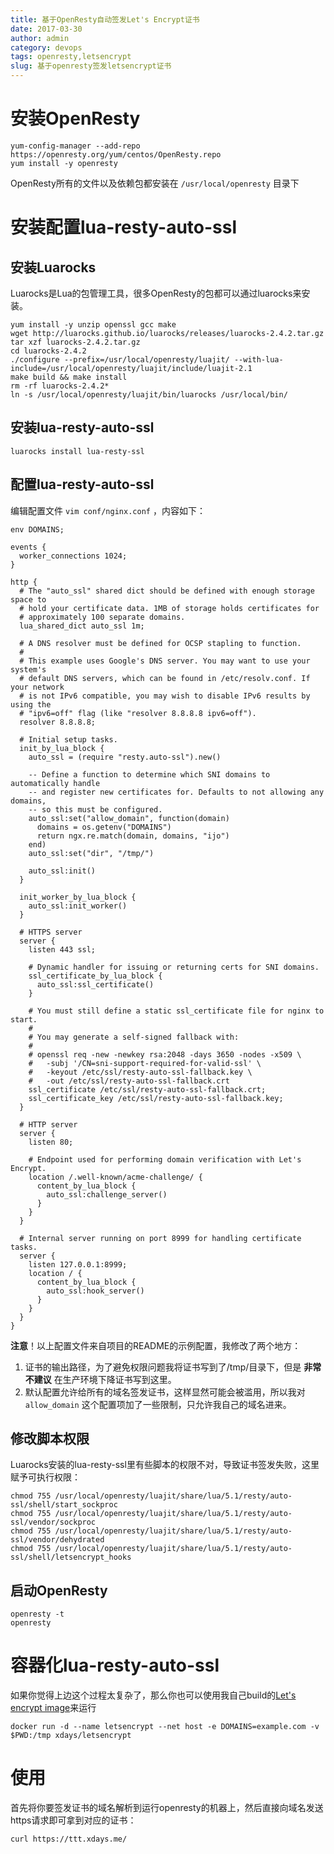```yaml
---
title: 基于OpenResty自动签发Let's Encrypt证书
date: 2017-03-30
author: admin
category: devops
tags: openresty,letsencrypt
slug: 基于openresty签发letsencrypt证书
---
```



# 安装OpenResty

```
yum-config-manager --add-repo https://openresty.org/yum/centos/OpenResty.repo
yum install -y openresty
```

OpenResty所有的文件以及依赖包都安装在 `/usr/local/openresty` 目录下

# 安装配置lua-resty-auto-ssl

## 安装Luarocks

Luarocks是Lua的包管理工具，很多OpenResty的包都可以通过luarocks来安装。

```
yum install -y unzip openssl gcc make
wget http://luarocks.github.io/luarocks/releases/luarocks-2.4.2.tar.gz
tar xzf luarocks-2.4.2.tar.gz
cd luarocks-2.4.2
./configure --prefix=/usr/local/openresty/luajit/ --with-lua-include=/usr/local/openresty/luajit/include/luajit-2.1
make build && make install
rm -rf luarocks-2.4.2*
ln -s /usr/local/openresty/luajit/bin/luarocks /usr/local/bin/
```

## 安装lua-resty-auto-ssl

```
luarocks install lua-resty-ssl
```

## 配置lua-resty-auto-ssl

编辑配置文件 `vim conf/nginx.conf` ，内容如下：

```
env DOMAINS;

events {
  worker_connections 1024;
}

http {
  # The "auto_ssl" shared dict should be defined with enough storage space to
  # hold your certificate data. 1MB of storage holds certificates for
  # approximately 100 separate domains.
  lua_shared_dict auto_ssl 1m;

  # A DNS resolver must be defined for OCSP stapling to function.
  #
  # This example uses Google's DNS server. You may want to use your system's
  # default DNS servers, which can be found in /etc/resolv.conf. If your network
  # is not IPv6 compatible, you may wish to disable IPv6 results by using the
  # "ipv6=off" flag (like "resolver 8.8.8.8 ipv6=off").
  resolver 8.8.8.8;

  # Initial setup tasks.
  init_by_lua_block {
    auto_ssl = (require "resty.auto-ssl").new()

    -- Define a function to determine which SNI domains to automatically handle
    -- and register new certificates for. Defaults to not allowing any domains,
    -- so this must be configured.
    auto_ssl:set("allow_domain", function(domain)
      domains = os.getenv("DOMAINS")
      return ngx.re.match(domain, domains, "ijo")
    end)
    auto_ssl:set("dir", "/tmp/")
    
    auto_ssl:init()
  }

  init_worker_by_lua_block {
    auto_ssl:init_worker()
  }

  # HTTPS server
  server {
    listen 443 ssl;

    # Dynamic handler for issuing or returning certs for SNI domains.
    ssl_certificate_by_lua_block {
      auto_ssl:ssl_certificate()
    }

    # You must still define a static ssl_certificate file for nginx to start.
    #
    # You may generate a self-signed fallback with:
    #
    # openssl req -new -newkey rsa:2048 -days 3650 -nodes -x509 \
    #   -subj '/CN=sni-support-required-for-valid-ssl' \
    #   -keyout /etc/ssl/resty-auto-ssl-fallback.key \
    #   -out /etc/ssl/resty-auto-ssl-fallback.crt
    ssl_certificate /etc/ssl/resty-auto-ssl-fallback.crt;
    ssl_certificate_key /etc/ssl/resty-auto-ssl-fallback.key;
  }

  # HTTP server
  server {
    listen 80;

    # Endpoint used for performing domain verification with Let's Encrypt.
    location /.well-known/acme-challenge/ {
      content_by_lua_block {
        auto_ssl:challenge_server()
      }
    }
  }

  # Internal server running on port 8999 for handling certificate tasks.
  server {
    listen 127.0.0.1:8999;
    location / {
      content_by_lua_block {
        auto_ssl:hook_server()
      }
    }
  }
}
```

**注意**！以上配置文件来自项目的README的示例配置，我修改了两个地方：

1. 证书的输出路径，为了避免权限问题我将证书写到了/tmp/目录下，但是 **非常不建议** 在生产环境下降证书写到这里。
2. 默认配置允许给所有的域名签发证书，这样显然可能会被滥用，所以我对 `allow_domain` 这个配置项加了一些限制，只允许我自己的域名进来。

## 修改脚本权限

Luarocks安装的lua-resty-ssl里有些脚本的权限不对，导致证书签发失败，这里赋予可执行权限：

```
chmod 755 /usr/local/openresty/luajit/share/lua/5.1/resty/auto-ssl/shell/start_sockproc
chmod 755 /usr/local/openresty/luajit/share/lua/5.1/resty/auto-ssl/vendor/sockproc
chmod 755 /usr/local/openresty/luajit/share/lua/5.1/resty/auto-ssl/vendor/dehydrated
chmod 755 /usr/local/openresty/luajit/share/lua/5.1/resty/auto-ssl/shell/letsencrypt_hooks
```

## 启动OpenResty

```
openresty -t
openresty
```

# 容器化lua-resty-auto-ssl

如果你觉得上边这个过程太复杂了，那么你也可以使用我自己build的[Let's encrypt image](https://github.com/xdays/dockerfiles/tree/master/letsencrypt)来运行

    docker run -d --name letsencrypt --net host -e DOMAINS=example.com -v $PWD:/tmp xdays/letsencrypt

# 使用

首先将你要签发证书的域名解析到运行openresty的机器上，然后直接向域名发送https请求即可拿到对应的证书：

```
curl https://ttt.xdays.me/
```
